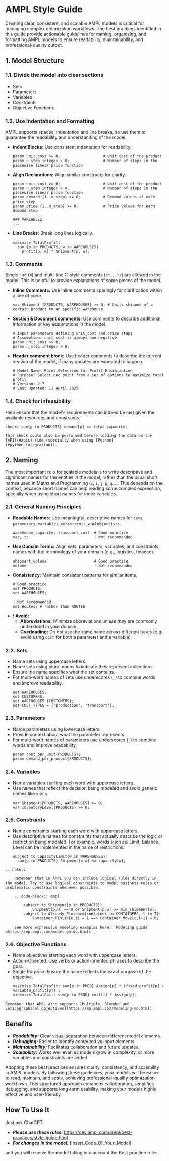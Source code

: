 # AMPL Style Guide

Creating clear, consistent, and scalable AMPL models is critical for managing complex optimization workflows. The best practices identified in this guide provide actionable guidelines for naming, organizing, and formatting AMPL models to ensure readability, maintainability, and professional-quality output.

## 1. Model Structure

### 1.1. Divide the model into clear sections

  - Sets
  - Parameters
  - Variables
  - Constraints
  - Objective Functions

### 1.2. Use Indentation and Formatting

AMPL supports spaces, indentation and line breaks, so use them to guarantee the readability and understanding of the model.

- **Indent Blocks:** Use consistent indentation for readability.
  ```ampl
  param unit_cost >= 0;                   # Unit cost of the product
  param n_step integer > 0;               # Number of steps in the piecewise linear price function
  ```
- **Align Declarations:** Align similar constructs for clarity.
    ```ampl
    param unit_cost >= 0;                   # Unit cost of the product
    param n_step integer > 0;               # Number of steps in the piecewise linear price function
    param demand {1..n_step} >= 0;          # Demand values at each price step
    param price {1..n_step} >= 0;           # Price values for each demand step
  
    ### VARIABLES
    ...
    ```
- **Line Breaks:** Break long lines logically.
  ```ampl
  maximize TotalProfit: 
    sum {p in PRODUCTS, w in WAREHOUSES}
      profit[p, w] * Shipment[p, w];
  ```

### 1.3. Comments

Single line (`#`) and multi-line C-style comments (`/*...*/`) are allowed in the model. This is helpful to provide explanations of some pieces of the model.

- **Inline Comments:** Use inline comments sparingly for clarification within a line of code.
  ```ampl
  var Shipment {PRODUCTS, WAREHOUSES} >= 0; # Units shipped of a certain product to an specific warehouse
  ```
- **Section & Document comments:** Use comments to describe additional information or key assumptions in the model.
  ```ampl
  # Input parameters defining unit_cost and price steps
  # Assumption: unit_cost is always non-negative
  param unit_cost >= 0;                   
  param n_step integer > 0;
  ```

- **Header comment block:** Use header comments to describe the current version of the model, if many updates are expected to happen.
  ```ampl
  # Model Name: Point Selection for Profit Maximization
  # Purpose: Select one point from a set of options to maximize total profit
  # Version: 2.7
  # Last Updated: 11 April 2025
  ```

### 1.4. Check for infeasibility

Help ensure that the model's requirements can indeed be met given the available resources and constraints.
  ```ampl
  check: sum{p in PRODUCTS} demand[p] <= total_capacity;
  ```

```{note}
This check could also be performed before loading the data on the [API](#apis) side (specially when using [Python](#python_integration)).
```

## 2. Naming

The most important rule for scalable models is to write descriptive and significant names for the entities in the model, rather than the usual short names used in Maths and Programming (`x`, `i`, `j`, `p`, `q`...). This depends on the context, because short names can help reading some complex expression, specially when using short names for index variables.

### 2.1. General Naming Principles

- **Readable Names:** Use meaningful, descriptive names for `sets`, `parameters`, `variables`, `constraints`, and `objectives`.    
  ```ampl
  warehouse_capacity, transport_cost  # Good practice
  cap, tc                             ! Not recommended
  ```
- **Use Domain Terms:** Align sets, parameters, variables, and constraints names with the terminology of your domain (e.g., logistics, finance).  
  ```ampl
  shipment_volume                     # Good practice
  volume                              ! Not recommended
  ```
- **Consistency:** Maintain consistent patterns for similar items.  
  ```ampl
  # Good practice
  set PRODUCTS;
  set WAREHOUSES;
  
  ! Not recommended  
  set Routes; # rather than ROUTES
  ```
- **! Avoid:**
  - **Abbreviations:** Minimize abbreviations unless they are commonly understood in your domain.
  - **Overloading:** Do not use the same name across different types (e.g., avoid using `cost` for both a parameter and a variable).

### 2.2. Sets

- Name sets using uppercase letters.
- Name sets using plural nouns to indicate they represent collections.
- Ensure the name specifies what the set contains.
- For multi-word names of sets use underscores (`_`) to combine words and improve readability.
  ```ampl
  set WAREHOUSES;
  set CUSTOMERS;
  set WAREHOUSES {CUSTOMERS};
  set COST_TYPES = {'production', 'transport'};
  ```

### 2.3. Parameters

- Name parameters using lowercase letters.
- Provide context about what the parameter represents.
- For multi-word names of parameters use underscores (`_`) to combine words and improve readability.
  ```ampl
  param cost_per_unit{PRODUCTS};
  param demand_per_product{PRODUCTS};
  ```

### 2.4. Variables

- Name variables starting each word with uppercase letters.
- Use names that reflect the decision being modeled and avoid generic names like `x` or `y`.
  ```ampl
  var Shipment{PRODUCTS, WAREHOUSES} >= 0;
  var InventoryLevel{PRODUCTS} >= 0;
  ```

### 2.5. Constraints

- Name constraints starting each word with uppercase letters.
- Use descriptive names for constraints that actually describe the logic or restriction being modeled. For example, words such as: Limit, Balance, Level can be implemented in the name of restrictions.
  ```ampl
  subject to CapacityLimit{w in WAREHOUSES}: 
    sum{p in PRODUCTS} Shipment[p,w] <= capacity[w];
  ```

```{eval-rst}
.. note::

    Remember that in AMPL you can include logical rules directly in the model. Try to use logical constraints to model business rules or problematic constraints whenever possible.

    .. code-block:: ampl
        
        subject to Shipment{p in PRODUCTS}: 
            Shipment[p,w] == 0 or Shipment[p,w] >= min_shipment[w];
        subject to Already_Finished{container in CONTAINERS, t in T}:
            Container_Finish[c,t] = 1 ==> Container_Move[c,t+1] = 0;

    See more expressive modeling examples here: `Modeling guide <https://mp.ampl.com/model-guide.html>`_
```

### 2.6. Objective Functions

- Name objectives starting each word with uppercase letters.
- Action-Oriented: Use verbs or action-oriented phrases to describe the goal.
- Single Purpose: Ensure the name reflects the exact purpose of the objective.
  ```ampl
  maximize TotalProfit: sum{p in PROD} Assign[p] * (fixed_profit[p] + variable_profit[p]) ;
  minimize TotalCost: sum{p in PROD} cost[i] * Assign[p];
  ```

```{note}
Remember that AMPL also supports [Multiple, Blended and Lexicographical objectives](https://mp.ampl.com/modeling-mo.html).
``` 

## Benefits

- ***Readability:*** Clear visual separation between different model elements.
- ***Debugging:*** Easier to identify computed vs input elements.
- ***Maintainability:*** Facilitates collaboration and future updates.
- ***Scalability:*** Works well even as models grow in complexity, or more variables and constraints are added.

Adopting these best practices ensures clarity, consistency, and scalability in AMPL models. By following these guidelines, your models will be easier to read, maintain, and scale, achieving professional-quality optimization workflows. This structured approach enhances collaboration, simplifies debugging, and supports long-term usability, making your models highly effective and user-friendly.

## How To Use It

Just ask ChatGPT:
- ***Please use these rules:*** https://dev.ampl.com/ampl/best-practices/style-guide.html
- ***For changes in the model:*** [Insert_Code_Of_Your_Model]

and you will receive the model taking into account the Best practice rules.
